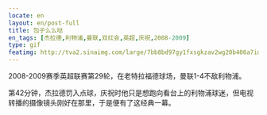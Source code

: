 ```yaml
---
locate: en
layout: en/post-full
title: 包子么么哒
en_tags: [杰拉德,利物浦,曼联,双红会,英超,庆祝,2008-2009]
type: gif
featimg: http://tva2.sinaimg.com/large/7bb8bd97gy1fxsgkzav2wg20b406a7id.gif
---
```


2008-2009赛季英超联赛第29轮，在老特拉福德球场，曼联1-4不敌利物浦。

第42分钟，杰拉德罚入点球，庆祝时他只是想跑向看台上的利物浦球迷，但电视转播的摄像镜头刚好在那里，于是便有了这经典一幕。